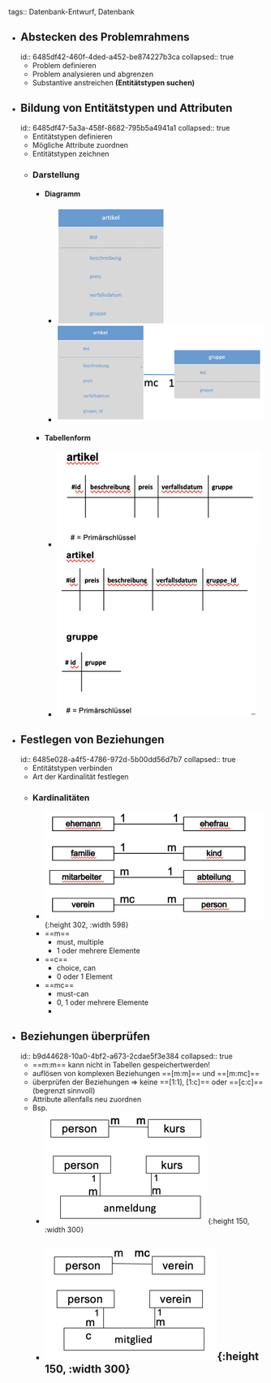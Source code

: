 tags:: Datenbank-Entwurf, Datenbank

- ## Abstecken des Problemrahmens
  id:: 6485df42-460f-4ded-a452-be874227b3ca
  collapsed:: true
	- Problem definieren
	- Problem analysieren und abgrenzen
	- Substantive anstreichen **(Entitätstypen suchen)**
- ## Bildung von Entitätstypen und Attributen
  id:: 6485df47-5a3a-458f-8682-795b5a4941a1
  collapsed:: true
	- Entitätstypen definieren
	- Mögliche Attribute zuordnen
	- Entitätstypen zeichnen
	- ### Darstellung
		- #### Diagramm
			- ![Bildschirmfoto 2023-06-11 um 17.16.16.png](../assets/Bildschirmfoto_2023-06-11_um_17.16.16_1686496579587_0.png)
			- ![Bildschirmfoto 2023-06-11 um 17.18.00.png](../assets/Bildschirmfoto_2023-06-11_um_17.18.00_1686496682799_0.png)
		- #### Tabellenform
			- ![Bildschirmfoto 2023-06-11 um 17.17.08.png](../assets/Bildschirmfoto_2023-06-11_um_17.17.08_1686496630957_0.png)
			- ![Bildschirmfoto 2023-06-11 um 17.19.08.png](../assets/Bildschirmfoto_2023-06-11_um_17.19.08_1686496750691_0.png)
- ## Festlegen von Beziehungen
  id:: 6485e028-a4f5-4786-972d-5b00dd56d7b7
  collapsed:: true
	- Entitätstypen verbinden
	- Art der Kardinalität festlegen
	- ### Kardinalitäten
		- ![Bildschirmfoto 2023-06-11 um 17.20.18.png](../assets/Bildschirmfoto_2023-06-11_um_17.20.18_1686496820056_0.png){:height 302, :width 598}
		- ==m==
			- must, multiple
			- 1 oder mehrere Elemente
		- ==c==
			- choice, can
			- 0 oder 1 Element
		- ==mc==
			- must-can
			- 0, 1 oder mehrere Elemente
			-
- ## Beziehungen überprüfen
  id:: b9d44628-10a0-4bf2-a673-2cdae5f3e384
  collapsed:: true
	- ==m:m== kann nicht in Tabellen gespeichertwerden!
	- auflösen von komplexen Beziehungen ==[m:m]== und ==[m:mc]==
	- überprüfen der Beziehungen => keine ==[1:1], [1:c]== oder ==[c:c]== (begrenzt
	  sinnvoll)
	- Attribute allenfalls neu zuordnen
	- Bsp.
		- ![Bildschirmfoto 2023-06-11 um 17.28.09.png](../assets/Bildschirmfoto_2023-06-11_um_17.28.09_1686497292305_0.png){:height 150, :width 300}
		- ![Bildschirmfoto 2023-06-11 um 17.28.46.png](../assets/Bildschirmfoto_2023-06-11_um_17.28.46_1686497328051_0.png){:height 150, :width 300}
			-